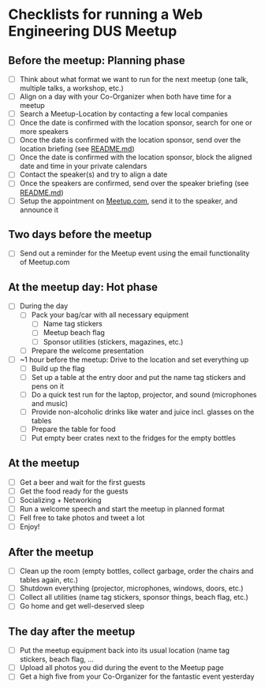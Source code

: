 # Checklists for running a Web Engineering DUS Meetup

## Before the meetup: Planning phase

- [ ] Think about what format we want to run for the next meetup (one talk, multiple talks, a workshop, etc.)
- [ ] Align on a day with your Co-Organizer when both have time for a meetup
- [ ] Search a Meetup-Location by contacting a few local companies
- [ ] Once the date is confirmed with the location sponsor, search for one or more speakers
- [ ] Once the date is confirmed with the location sponsor, send over the location briefing (see [README.md](./README.md))
- [ ] Once the date is confirmed with the location sponsor, block the aligned date and time in your private calendars
- [ ] Contact the speaker(s) and try to align a date
- [ ] Once the speakers are confirmed, send over the speaker briefing (see [README.md](./README.md))
- [ ] Setup the appointment on [Meetup.com](https://www.meetup.com/), send it to the speaker, and announce it

## Two days before the meetup

- [ ] Send out a reminder for the Meetup event using the email functionality of Meetup.com

## At the meetup day: Hot phase

- [ ] During the day
  - [ ] Pack your bag/car with all necessary equipment
    - [ ] Name tag stickers
    - [ ] Meetup beach flag
    - [ ] Sponsor utilities (stickers, magazines, etc.)
  - [ ] Prepare the welcome presentation
- [ ] ~1 hour before the meetup: Drive to the location and set everything up
    - [ ] Build up the flag
    - [ ] Set up a table at the entry door and put the name tag stickers and pens on it
    - [ ] Do a quick test run for the laptop, projector, and sound (microphones and music)
    - [ ] Provide non-alcoholic drinks like water and juice incl. glasses on the tables
    - [ ] Prepare the table for food
    - [ ] Put empty beer crates next to the fridges for the empty bottles

## At the meetup

- [ ] Get a beer and wait for the first guests
- [ ] Get the food ready for the guests
- [ ] Socializing + Networking
- [ ] Run a welcome speech and start the meetup in planned format
- [ ] Fell free to take photos and tweet a lot
- [ ] Enjoy!

## After the meetup

- [ ] Clean up the room (empty bottles, collect garbage, order the chairs and tables again, etc.)
- [ ] Shutdown everything (projector, microphones, windows, doors, etc.)
- [ ] Collect all utilities (name tag stickers, sponsor things, beach flag, etc.)
- [ ] Go home and get well-deserved sleep

## The day after the meetup

- [ ] Put the meetup equipment back into its usual location (name tag stickers, beach flag, ...
- [ ] Upload all photos you did during the event to the Meetup page
- [ ] Get a high five from your Co-Organizer for the fantastic event yesterday
